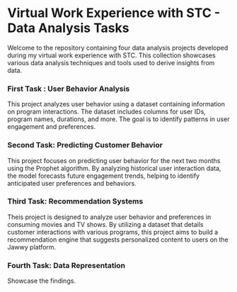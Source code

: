 # Virtual Work Experience with STC - Data Analysis Tasks

Welcome to the repository containing four data analysis projects developed during my virtual work experience with STC. This collection showcases various data analysis techniques and tools used to derive insights from data.



### First Task : User Behavior Analysis
This project analyzes user behavior using a dataset containing information on program interactions. The dataset includes columns for user IDs, program names, durations, and more. The goal is to identify patterns in user engagement and preferences.


### Second Task: Predicting Customer Behavior
This project focuses on predicting user behavior for the next two months using the Prophet algorithm. By analyzing historical user interaction data, the model forecasts future engagement trends, helping to identify anticipated user preferences and behaviors.


### Third Task: Recommendation Systems
Theis project is designed to analyze user behavior and preferences in consuming movies and TV shows. By utilizing a dataset that details customer interactions with various programs, this project aims to build a recommendation engine that suggests personalized content to users on the Jawwy platform.

### Fourth Task: Data Representation
Showcase the findings.


